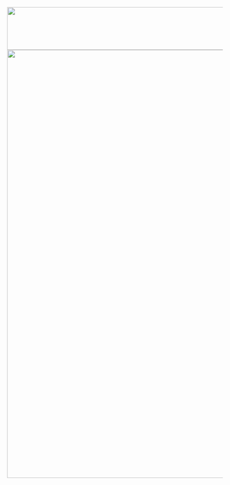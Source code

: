 <img src='https://github.com/user-attachments/assets/e03d08ce-d1da-45b4-b55f-dfac636fc4b1' width='1000px' height='100px'/>


<img src='https://github.com/user-attachments/assets/abe92672-6a49-4869-bf93-7ba93a7c7733' width='1000px'/>
